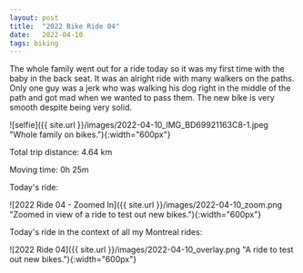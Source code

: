 ```yaml
---
layout: post
title:  "2022 Bike Ride 04"
date:   2022-04-10
tags: biking
---
```


The whole family went out for a ride today so it was my first time with the baby in the back seat. It was an alright ride with many walkers on the paths. Only one guy was a jerk who was walking his dog right in the middle of the path and got mad when we wanted to pass them. The new bike is very smooth despite being very solid.

![selfie]({{ site.url }}/images/2022-04-10_IMG_BD69921163C8-1.jpeg "Whole family on bikes."){:width="600px"}

Total trip distance: 4.64 km

Moving time: 0h 25m

Today's ride:

![2022 Ride 04 - Zoomed In]({{ site.url }}/images/2022-04-10_zoom.png "Zoomed in view of a ride to test out new bikes."){:width="600px"}

Today's ride in the context of all my Montreal rides:

![2022 Ride 04]({{ site.url }}/images/2022-04-10_overlay.png "A ride to test out new bikes."){:width="600px"}
